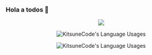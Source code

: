 ### Hola a todos 👋

<p align="center">
    <img src="https://kitsunity.weebly.com/uploads/1/3/7/1/137171432/kitsunitybanneruwu_orig.png">
</p>
<p align="center">
  <img align="center" src="https://github-readme-stats.vercel.app/api?username=KitsuneCode&show_icons=1&count_private=1&include_all_commits=1&cache_seconds=1800&bg_color=30,e96443,904e95&title_color=fff&text_color=fff&icon_color=fff" alt="KitsuneCode's Language Usages">
</p>
<p align="center">
  <img align="center" src="https://github-readme-stats.vercel.app/api/top-langs/?username=KitsuneCode&hide=css,html&card_width=495&bg_color=30,e96443,904e95&title_color=fff&text_color=fff" alt="KitsuneCode's Language Usages">
</p>

<!--
**KitsuneCode/KitsuneCode** is a ✨ _special_ ✨ repository because its `README.md` (this file) appears on your GitHub profile.

Here are some ideas to get you started:

- 🔭 I’m currently working on ...
- 🌱 I’m currently learning ...
- 👯 I’m looking to collaborate on ...
- 🤔 I’m looking for help with ...
- 💬 Ask me about ...
- 📫 How to reach me: ...
- 😄 Pronouns: ...
- ⚡ Fun fact: ...
-->
